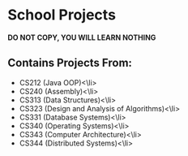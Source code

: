 # School Projects

**DO NOT COPY, YOU WILL LEARN NOTHING**

## Contains Projects From:
<ul>
<li>CS212 (Java OOP)<\li>
<li>CS240 (Assembly)<\li>
<li>CS313 (Data Structures)<\li>
<li>CS323 (Design and Analysis of Algorithms)<\li>
<li>CS331 (Database Systems)<\li>
<li>CS340 (Operating Systems)<\li>
<li>CS343 (Computer Architecture)<\li>
<li>CS344 (Distributed Systems)<\li>
</ul>

